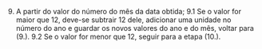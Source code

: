 9. A partir do valor do número do mês da data obtida; 
  9.1 Se o valor for maior que 12, deve-se subtrair 12 dele,  adicionar uma unidade no número do ano e guardar os novos valores do ano e do mês, voltar para (9.). 
  9.2 Se o valor for menor que 12, seguir para a etapa (10.). 
